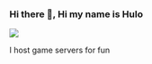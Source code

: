 ### Hi there 👋, Hi my name is Hulo
![](https://arturssmirnovs.github.io/github-profile-readme-generator/images/banner.png)

I host game servers for fun 


